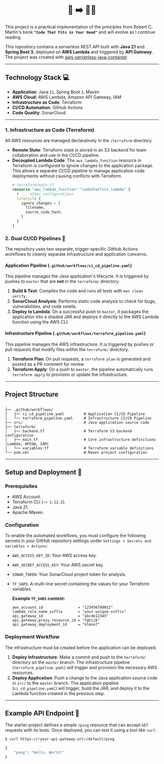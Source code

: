 <h1 align="center">📖 ➡️ 👨‍💻</h1>

This project is a practical implementation of the principles from Robert C. Martin's book **`"Code That Fits in Your Head"`** and will evolve as I continue reading. 

This repository contains a serverless REST API built with **Java 21** and **Spring Boot 3**, deployed on **AWS Lambda** and triggered by **API Gateway**. 
The project was created with [aws-serverless-java-container](https://github.com/aws/serverless-java-container).

---

## Technology Stack 💻

* **Application**: Java `21`, Spring Boot `3`, Maven
* **AWS Cloud**: AWS Lambda, Amazon API Gateway, IAM
* **Infrastructure as Code**: Terraform
* **CI/CD Automation**: GitHub Actions
* **Code Quality**: SonarCloud

---

### 1. Infrastructure as Code (Terraform)

All AWS resources are managed declaratively in the `/terraform` directory.

* **Remote State**: Terraform state is stored in an S3 backend for team collaboration and use in the CI/CD pipeline.
* **Decoupled Lambda Code**: The `aws_lambda_function` resource in Terraform is configured to ignore changes to the application package. This allows a separate CI/CD pipeline to manage application code deployments without causing conflicts with Terraform.
    ```terraform
    # terraform/main.tf
    resource "aws_lambda_function" "codethatfits_lambda" {
      # ... other configurations
      lifecycle {
        ignore_changes = [
          filename,
          source_code_hash,
        ]
      }
    }
    ```

### 2. Dual CI/CD Pipelines 🤖

The repository uses two separate, trigger-specific GitHub Actions workflows to cleanly separate infrastructure and application concerns.

#### **Application Pipeline (`.github/workflows/ci_cd_pipeline.yaml`)**

This pipeline manages the Java application's lifecycle. It is triggered by pushes to `master` that are **not** in the `terraform/` directory.

1.  **Build & Test**: Compiles the code and runs all tests with `mvn clean verify`.
2.  **SonarCloud Analysis**: Performs static code analysis to check for bugs, vulnerabilities, and code smells.
3.  **Deploy to Lambda**: On a successful push to `master`, it packages the application into a shaded JAR and deploys it directly to the AWS Lambda function using the AWS CLI.

#### **Infrastructure Pipeline (`.github/workflows/terraform_pipeline.yaml`)**

This pipeline manages the AWS infrastructure. It is triggered by pushes or pull requests that modify files within the `terraform/` directory.

1.  **Terraform Plan**: On pull requests, a `terraform plan` is generated and posted as a PR comment for review.
2.  **Terraform Apply**: On a push to `master`, the pipeline automatically runs `terraform apply` to provision or update the infrastructure.

---

## Project Structure
```
.
├── .github/workflows/
│   ├── ci_cd_pipeline.yaml         # Application CI/CD Pipeline
│   └── terraform_pipeline.yaml     # Infrastructure CI/CD Pipeline
├── src/                            # Java application source code
├── terraform/
│   ├── backend.tf                  # Terraform S3 backend configuration
│   ├── main.tf                     # Core infrastructure definitions (Lambda, APIGW, IAM)
│   └── variables.tf                # Terraform variable definitions
└── pom.xml                         # Maven project configuration
```
---

## Setup and Deployment 🚀

### Prerequisites

* AWS Account.
* Terraform CLI (`~> 1.12.2`).
* Java 21.
* Apache Maven.

### Configuration

To enable the automated workflows, you must configure the following secrets in your GitHub repository settings under `Settings > Secrets and variables > Actions`:

* `AWS_ACCESS_KEY_ID`: Your AWS access key.
* `AWS_SECRET_ACCESS_KEY`: Your AWS secret key.
* `SONAR_TOKEN`: Your SonarCloud project token for analysis.
* `TF_VARS`: A multi-line secret containing the values for your Terraform variables.

  **Example `TF_VARS` content:**
    ```hcl
    aws_account_id                = "123456789012"
    lambda_role_name_suffix       = "your-unique-suffix"
    api_gateway_id                = "abcde12345"
    api_gateway_proxy_resource_id = "fghij6"
    api_gateway_deployment_id     = "klmno7"
    ```

### Deployment Workflow

The infrastructure must be created before the application can be deployed.

1.  **Deploy Infrastructure**: Make a commit and push to the `terraform/` directory on the `master` branch. The infrastructure pipeline (`terraform_pipeline.yaml`) will trigger and provision the necessary AWS resources.
2.  **Deploy Application**: Push a change to the Java application source code in `src/` to the `master` branch. The application pipeline (`ci_cd_pipeline.yaml`) will trigger, build the JAR, and deploy it to the Lambda function created in the previous step.

---

## Example API Endpoint 📡

The starter project defines a simple `/ping` resource that can accept `GET` requests with its tests. Once deployed, you can test it using a tool like `curl`:

```bash
$ curl https://<your-api-gateway-url>/default/ping

{
    "pong": "Hello, World!"
}
```
